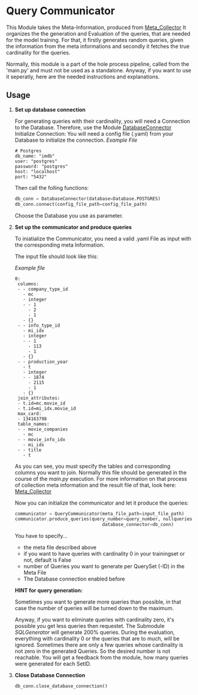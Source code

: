 # Query Communicator
This Module takes the Meta-Information, produced from [Meta_Collector](https://gitlab.hrz.tu-chemnitz.de/ddsg/ml4sys/local-cardinality-estimation/-/tree/master/meta_collector)
It organizes the the generation and Evaluation of the queries, that are needed for the model training.
For that, it firstly generates random queries, given the information from the meta informations and secondly it fetches the true cardinality for the queries.

Normally, this module is a part of the hole process pipeline, called from the 'main.py' and must not be used as a standalone.
Anyway, if you want to use it seperatly, here are the needed instructions and explanations.

## Usage
1. **Set up database connection**

	For generating queries with their cardinality, you will need a Connection to the Database. Therefore, use the Module [DatabaseConnector](https://gitlab.hrz.tu-chemnitz.de/ddsg/ml4sys/local-cardinality-estimation/-/tree/master/database_connector)
	Initialize Connection:
	You will need a config file (.yaml) from your Database to initialize the connection.
	*Example File*
	```
	# Postgres
	db_name: "imdb"
	user: "postgres"
	password: "postgres"
	host: "localhost"
	port: "5432"
	```
    Then call the folling functions:
    ```python
    db_conn = DatabaseConnector(database=Database.POSTGRES)
    db_conn.connect(config_file_path=config_file_path)
    ```
    Choose the Database you use as parameter.

2. **Set up the communicator and produce queries**

	To iniatialize the Communicator, you need a valid .yaml File as input 
	with the corresponding meta Information.

	The input file should look like this:
	
	*Example file*
     ```
    0:
      columns:
      - - company_type_id
        - mc
        - integer
        - - 1
          - 2
          - 1
        - {}
      - - info_type_id
        - mi_idx
        - integer
        - - 1
          - 113
          - 1
        - {}
      - - production_year
        - t
        - integer
        - - 1874
          - 2115
          - 1
        - {}
      join_attributes:
      - t.id=mc.movie_id
      - t.id=mi_idx.movie_id
      max_card:
      - 134163798
      table_names:
      - - movie_companies
        - mc
      - - movie_info_idx
        - mi_idx
      - - title
        - t
    ```
    As you can see, you must specify the tables and corresponding columns you want to join. Normally this file should be generated in the course of the *main.py* execution. For more information on that process of collection meta information and the result file of that, look here: [Meta_Collector](https://gitlab.hrz.tu-chemnitz.de/ddsg/ml4sys/local-cardinality-estimation/-/tree/master/meta_collector)
    
    Now you can initialize the communicator and let it produce the queries:

    ```python
    communicator = QueryCommunicator(meta_file_path=input_file_path)
    communicator.produce_queries(query_number=query_number, nullqueries=nullqueries, save_file_path=save_file_path,
                                     database_connector=db_conn)
    ```
    You have to specify...
    * the meta file described above
     * if you want to have queries with cardinality 0 in your trainingset or not, default is False
    * number of Queries you want to generate per QuerySet (-ID) in the Meta File
    * The Database connection enabled before

    **HINT for query generation:**
    
    Sometimes you want to generate more queries than possible, in that case the number of queries will be turned down to the maximum.
    
    Anyway, if you want to eliminate queries with cardinality zero, it's possible you get less queries then requestet. 
    The Submodule *SQLGenerator* will generate 200% queries. During the evaluation, everything with cardinality 0 or the queries that are to much, will be ignored. Sometimes there are only a few queries whose cardinality is not zero in the generated Queries. So the desired number is not reachable. You will get a feedback from the module, how many queries were generated for each SetID.

3. **Close Database Connection**
    ```python
    db_conn.close_database_connection()
    ```


